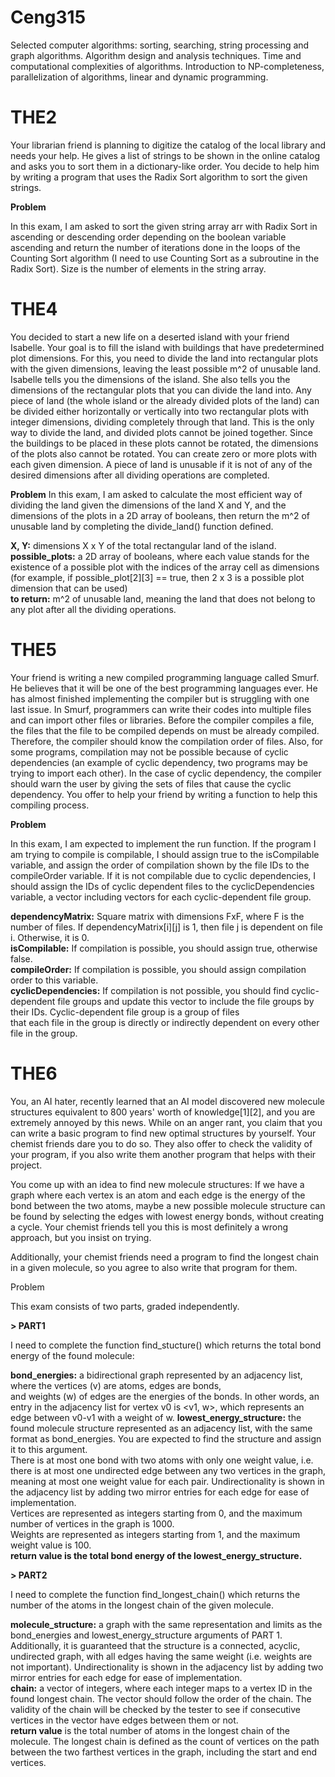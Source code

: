# Ceng315
Selected computer algorithms: sorting, searching, string processing and graph algorithms. Algorithm design and analysis techniques. Time and computational complexities of algorithms. Introduction to NP-completeness, parallelization of algorithms, linear and dynamic programming.

# THE2
Your librarian friend is planning to digitize the catalog of the local library and needs your help. He gives a list of strings to be shown in the online catalog and asks you to sort them in a dictionary-like order. You decide to help him by writing a program that uses the Radix Sort algorithm to sort the given strings.

**Problem**

In this exam, I am asked to sort the given string array arr with Radix Sort in ascending or descending order depending on the boolean variable ascending and return the number of iterations done in the loops of the Counting Sort algorithm (I need to use Counting Sort as a subroutine in the Radix Sort). Size is the number of elements in the string array.

# THE4
You decided to start a new life on a deserted island with your friend Isabelle. Your goal is to fill the island with buildings that have predetermined plot dimensions. For this, you need to divide the land into rectangular plots with the given dimensions, leaving the least possible m^2 of unusable land. 
Isabelle tells you the dimensions of the island. She also tells you the dimensions of the rectangular plots that you can divide the land into. Any piece of land (the whole island or the already divided plots of the land) can be divided either horizontally or vertically into two rectangular plots with integer dimensions, dividing completely through that land. This is the only way to divide the land, and divided plots cannot be joined together. Since the buildings to be placed in these plots cannot be rotated, the dimensions of the plots also cannot be rotated. You can create zero or more plots with each given dimension. A piece of land is unusable if it is not of any of the desired dimensions after all dividing operations are completed. 

**Problem**
In this exam, I am asked to calculate the most efficient way of dividing the land given the dimensions of the land X and Y, and the dimensions of the plots in a 2D array of booleans, then return the m^2 of unusable land by completing the divide_land() function defined.

**X, Y:** dimensions X x Y of the total rectangular land of the island.  
**possible_plots:** a 2D array of booleans, where each value stands for the existence of a possible plot with the indices of
the array cell as dimensions (for example, if possible_plot[2][3] == true, then 2 x 3 is a possible plot dimension that can be used)  
**to return:** m^2 of unusable land, meaning the land that does not belong to any plot after all the dividing operations.

# THE5

Your friend is writing a new compiled programming language called Smurf. He believes that it will be one of the best programming languages ever. He has almost finished implementing the compiler but is struggling with one last issue.
In Smurf, programmers can write their codes into multiple files and can import other files or libraries. Before the compiler compiles a file, the files that the file to be compiled depends on must be already compiled. Therefore, the compiler should know the compilation order of files. Also, for some programs, compilation may not be possible because of cyclic dependencies (an example of cyclic dependency, two programs may be trying to import each other). In the case of cyclic dependency, the compiler should warn the user by giving the sets of files that cause the cyclic dependency. You offer to help your friend by writing a function to help this compiling process.

**Problem**

In this exam, I am expected to implement the run function. If the program I am trying to compile is compilable, I should assign true to the isCompilable variable, and assign the order of compilation shown by the file IDs to the compileOrder variable. If it is not compilable due to cyclic dependencies, I should assign the IDs of cyclic dependent files to the cyclicDependencies variable, a vector including vectors for each cyclic-dependent file group.

**dependencyMatrix:** Square matrix with dimensions FxF, where F is the number of files. If dependencyMatrix[i][j] is 1, then file j is dependent on file i. Otherwise, it is 0.  
**isCompilable:** If compilation is possible, you should assign true, otherwise false.  
**compileOrder:** If compilation is possible, you should assign compilation order to this variable.    
**cyclicDependencies:** If compilation is not possible, you should find cyclic-dependent file groups and update this vector to include the file groups by their IDs. Cyclic-dependent file group is a group of files  
that each file in the group is directly or indirectly dependent on every other file in the group.

# THE6
You, an AI hater, recently learned that an AI model discovered new molecule structures equivalent to 800 years' worth of knowledge[1][2], and you are extremely annoyed by this news. While on an anger rant, you claim that you can write a basic program to find new optimal structures by yourself. Your chemist friends dare you to do so. They also offer to check the validity of your program, if you also write them another program that helps with their project.  

You come up with an idea to find new molecule structures: If we have a graph where each vertex is an atom and each edge is the energy of the bond between the two atoms, maybe a new possible molecule structure can be found by selecting the edges with lowest energy bonds, without creating a cycle. Your chemist friends tell you this is most definitely a wrong approach, but you insist on trying.

Additionally, your chemist friends need a program to find the longest chain in a given molecule, so you agree to also write that program for them.

Problem

This exam consists of two parts, graded independently.

**> PART1** 

I need to complete the function find_stucture() which returns the total bond energy of the found molecule:

**bond_energies:** a bidirectional graph represented by an adjacency list, where the vertices (v) are atoms, edges are bonds,  
and weights (w) of edges are the energies of the bonds. In other words, an entry in the adjacency list for vertex v0 is <v1, w>, which represents an edge between v0-v1 with a weight of w.
**lowest_energy_structure:** the found molecule structure represented as an adjacency list, with the same format as bond_energies. You are expected to find the structure and assign it to this argument.  
There is at most one bond with two atoms with only one weight value, i.e. there is at most one undirected edge between any two vertices in the graph, meaning at most one weight value for each pair. Undirectionality is shown in the adjacency list by adding two mirror entries for each edge for ease of implementation.  
Vertices are represented as integers starting from 0, and the maximum number of vertices in the graph is 1000.    
Weights are represented as integers starting from 1, and the maximum weight value is 100.  
**return value is the total bond energy of the lowest_energy_structure.**

**> PART2**

I need to complete the function find_longest_chain() which returns the number of the atoms in the longest chain of the given molecule.

**molecule_structure:** a graph with the same representation and limits as the bond_energies and lowest_energy_structure arguments of PART 1. Additionally, it is guaranteed that the structure is a connected, acyclic, undirected graph, with all edges having the same weight (i.e. weights are not important). Undirectionality is shown in the adjacency list by adding two mirror entries for each edge for ease of implementation.  
**chain:** a vector of integers, where each integer maps to a vertex ID in the found longest chain. The vector should follow the order of the chain. The validity of the chain will be checked by the tester to see if consecutive vertices in the vector have edges between them or not.  
**return value** is the total number of atoms in the longest chain of the molecule. The longest chain is defined as the count of vertices on the path between the two farthest vertices in the graph, including the start and end vertices.  


